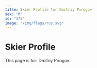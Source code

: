 ```yaml
---
title: Skier Profile for Dmitriy Pirogov
sex: "M"
id: "373"
image: "/img/flags/rus.svg" 
---
```


# Skier Profile

This page is for: Dmitriy Pirogov.
    